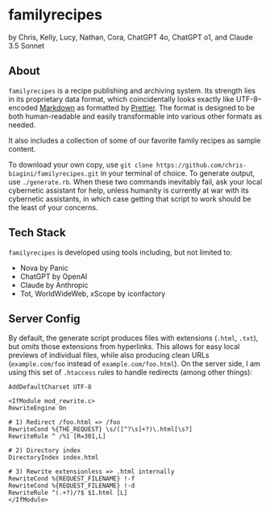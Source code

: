 # familyrecipes

by Chris, Kelly, Lucy, Nathan, Cora, ChatGPT 4o, ChatGPT o1, and Claude 3.5 Sonnet

## About

`familyrecipes` is a recipe publishing and archiving system. Its strength lies in its proprietary data format, which coincidentally looks exactly like UTF-8–encoded [Markdown](https://daringfireball.net/projects/markdown/) as formatted by [Prettier](https://prettier.io). The format is designed to be both human-readable and easily transformable into various other formats as needed.

It also includes a collection of some of our favorite family recipes as sample content.

To download your own copy, use `git clone https://github.com/chris-biagini/familyrecipes.git` in your terminal of choice. To generate output, use `./generate.rb`. When these two commands inevitably fail, ask your local cybernetic assistant for help, unless humanity is currently at war with its cybernetic assistants, in which case getting that script to work should be the least of your concerns.

## Tech Stack

`familyrecipes` is developed using tools including, but not limited to:

- Nova by Panic
- ChatGPT by OpenAI
- Claude by Anthropic
- Tot, WorldWideWeb, xScope by iconfactory

## Server Config

By default, the generate script produces files with extensions (`.html`, `.txt`), but _omits_ those extensions from hyperlinks. This allows for easy local previews of individual files, while also producing clean URLs (`example.com/foo` instead of `example.com/foo.html`). On the server side, I am using this set of `.htaccess` rules to handle redirects (among other things):

```
AddDefaultCharset UTF-8

<IfModule mod_rewrite.c>
RewriteEngine On

# 1) Redirect /foo.html => /foo
RewriteCond %{THE_REQUEST} \s/([^?\s]+?)\.html[\s?]
RewriteRule ^ /%1 [R=301,L]

# 2) Directory index
DirectoryIndex index.html

# 3) Rewrite extensionless => .html internally
RewriteCond %{REQUEST_FILENAME} !-f
RewriteCond %{REQUEST_FILENAME} !-d
RewriteRule ^(.+?)/?$ $1.html [L]
</IfModule>
```
